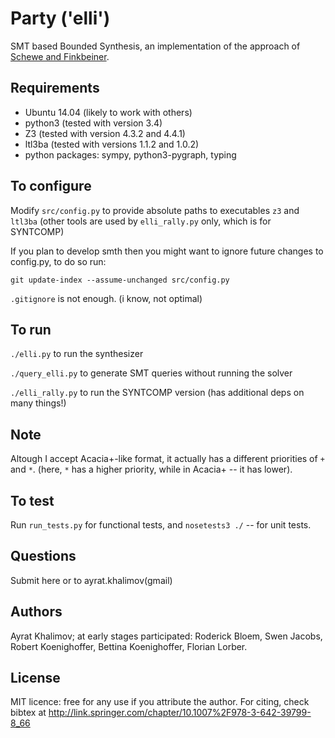 # Party ('elli')

SMT based Bounded Synthesis, an implementation of the approach of 
[Schewe and Finkbeiner](https://www.react.uni-saarland.de/publications/atva07.pdf).

## Requirements
- Ubuntu 14.04 (likely to work with others)
- python3 (tested with version 3.4)
- Z3 (tested with version 4.3.2 and 4.4.1)
- ltl3ba (tested with versions 1.1.2 and 1.0.2)
- python packages: sympy, python3-pygraph, typing

## To configure
Modify `src/config.py` to provide absolute paths to executables `z3` and `ltl3ba`
(other tools are used by `elli_rally.py` only, which is for SYNTCOMP)

If you plan to develop smth then you might want to ignore future changes to config.py, to do so run:
	
	git update-index --assume-unchanged src/config.py

`.gitignore` is not enough.
(i know, not optimal)

## To run
`./elli.py` to run the synthesizer

`./query_elli.py` to generate SMT queries without running the solver

`./elli_rally.py` to run the SYNTCOMP version (has additional deps on many things!)

## Note

Altough I accept Acacia+-like format,
it actually has a different priorities of `+` and `*`.
(here, `*` has a higher priority, while in Acacia+ -- it has lower).

## To test
Run `run_tests.py` for functional tests, and `nosetests3 ./` -- for unit tests.

## Questions
Submit here or to ayrat.khalimov(gmail)

## Authors
Ayrat Khalimov; at early stages participated:
Roderick Bloem, Swen Jacobs, Robert Koenighoffer, Bettina Koenighoffer, Florian Lorber.

## License
MIT licence: free for any use if you attribute the author. 
For citing, check bibtex at http://link.springer.com/chapter/10.1007%2F978-3-642-39799-8_66
